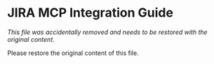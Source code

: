 # JIRA MCP Integration Guide

*This file was accidentally removed and needs to be restored with the original content.*

Please restore the original content of this file.
